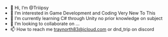 - 👋 Hi, I’m @Triiipsy
- 👀 I’m interested in Game Development and Coding Very New To This 
- 🌱 I’m currently learning C# through Unity no prior knowledge on subject
- 💞️ I’m looking to collaborate on ...
- 📫 How to reach me traynorth83@icloud.com or dnd_trip on discord

<!---
Triiipsy/Triiipsy is a ✨ special ✨ repository because its `README.md` (this file) appears on your GitHub profile.
You can click the Preview link to take a look at your changes.
--->
